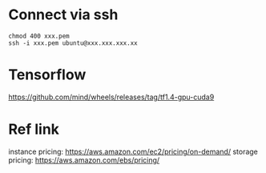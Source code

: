 # Connect via ssh

    chmod 400 xxx.pem
    ssh -i xxx.pem ubuntu@xxx.xxx.xxx.xx

# Tensorflow

https://github.com/mind/wheels/releases/tag/tf1.4-gpu-cuda9


# Ref link
instance pricing: https://aws.amazon.com/ec2/pricing/on-demand/
storage pricing: https://aws.amazon.com/ebs/pricing/
